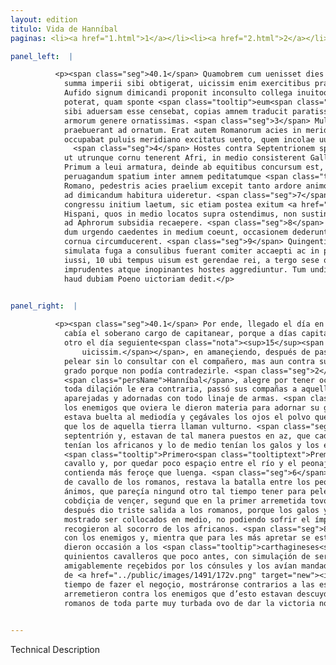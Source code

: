 ```yaml
---
layout: edition
titulo: Vida de Hanníbal
paginas: <li><a href="1.html">1</a></li><li><a href="2.html">2</a></li><li><a href="3.html">3</a></li><li><a href="4.html">4</a></li><li><a href="5.html">5</a></li><li><a href="6.html">6</a></li><li><a href="7.html">7</a></li><li><a href="8.html">8</a></li><li><a href="9.html">9</a></li><li><a href="10.html">10</a></li><li><a href="11.html">11</a></li><li><a href="12.html">12</a></li><li><a href="13.html">13</a></li><li><a href="14.html">14</a></li><li><a href="15.html">15</a></li><li><a href="16.html">16</a></li><li><a href="17.html">17</a></li><li><a href="18.html">18</a></li><li><a href="19.html">19</a></li><li><a href="20.html">20</a></li><li><a href="21.html">21</a></li><li><a href="22.html">22</a></li><li><a href="23.html">23</a></li><li><a href="24.html">24</a></li><li><a href="25.html">25</a></li><li><a href="26.html">26</a></li><li><a href="27.html">27</a></li><li><a href="28.html">28</a></li><li><a href="29.html">29</a></li><li><a href="30.html">30</a></li><li><a href="31.html">31</a></li><li><a href="32.html">32</a></li><li><a href="33.html">33</a></li><li><a href="34.html">34</a></li><li><a href="35.html">35</a></li><li><a href="36.html">36</a></li><li><a href="37.html">37</a></li><li><a href="38.html">38</a></li><li><a href="39.html">39</a></li><li><a href="40.html">40</a></li><li><a href="41.html">41</a></li><li><a href="42.html">42</a></li><li><a href="43.html">43</a></li><li><a href="44.html">44</a></li><li><a href="45.html">45</a></li><li><a href="46.html">46</a></li><li><a href="47.html">47</a></li><li><a href="48.html">48</a></li><li><a href="49.html">49</a></li><li><a href="50.html">50</a></li><li><a href="51.html">51</a></li><li><a href="52.html">52</a></li><li><a href="53.html">53</a></li><li><a href="54.html">54</a></li><li><a href="55.html">55</a></li><li><a href="56.html">56</a></li><li><a href="57.html">57</a></li><li><a href="58.html">58</a></li><li><a href="59.html">59</a></li><li><a href="60.html">60</a></li><li><a href="61.html">61</a></li><li><a href="62.html">62</a></li><li><a href="63.html">63</a></li><li><a href="64.html">64</a></li><li><a href="65.html">65</a></li><li><a href="66.html">66</a></li><li><a href="67.html">67</a></li><li><a href="68.html">68</a></li><li><a href="69.html">69</a></li><li><a href="70.html">70</a></li><li><a href="71.html">71</a></li><li><a href="72.html">72</a></li><li><a href="73.html">73</a></li><li><a href="74.html">74</a></li><li><a href="75.html">75</a></li><li><a href="76.html">76</a></li><li><a href="77.html">77</a></li><li><a href="78.html">78</a></li><li><a href="79.html">79</a></li><li><a href="80.html">80</a></li><li><a href="81.html">81</a></li><li><a href="82.html">82</a></li><li><a href="83.html">83</a></li><li><a href="84.html">84</a></li><li><a href="85.html">85</a></li><li><a href="86.html">86</a></li><li><a href="87.html">87</a></li><li><a href="88.html">88</a></li><li><a href="89.html">89</a></li><li><a href="90.html">90</a></li><li><a href="91.html">91</a></li><li><a href="92.html">92</a></li><li><a href="93.html">93</a></li><li><a href="94.html">94</a></li><li><a href="95.html">95</a></li><li><a href="96.html">96</a></li>

panel_left:  |

          <p><span class="seg">40.1</span> Quamobrem cum uenisset dies in qua
            summa imperii sibi obtigerat, uicissim enim exercitibus praeerant, prima luce transmisso
            Aufido signum dimicandi proponit inconsulto collega inuitoque magis, quia repugnare non
            poterat, quam sponte <span class="tooltip">eum<span class="tooltiptext">cum #U </span></span> sequente. <span class="seg">2</span> Hannibal laetus occasione pugnandi, quod omnem dilationem
            sibi aduersam esse censebat, copias amnem traducit paratissimas quidem atque omni
            armorum genere ornatissimas. <span class="seg">3</span> Multa enim spolia ex hostibus parta materiem
            praebuerant ad ornatum. Erat autem Romanorum acies in meridiem uersa. Horum oculos
            occupabat puluis meridiano excitatus uento, quem incolae uulturnum appellant.
              <span class="seg">4</span> Hostes contra Septentrionem spectabant atque ita in acie dispositi erant,
            ut utrunque cornu tenerent Afri, in medio consisterent Galli atque Hispani. <span class="seg">5</span>
            Primum a leui armatura, deinde ab equitibus concursum est, et quia exiguum ad
            peruagandum spatium inter amnem peditatumque <span class="tooltip">relictum<span class="tooltiptext">lectum #A </span></span> erat, atrox magis quam longum fuit certamen. <span class="seg">6</span> Pulso tamen 15 equitatu
            Romano, pedestris acies praelium excepit tanto ardore animorum, ut nullum aliud tempus
            ad dimicandum habitura uideretur. <span class="seg">7</span> Sed nimia uincendi cupiditas ut primo
            congressu initium laetum, sic etiam postea exitum <a href="../public/images/1478/115r.jpg" target="new"><img class="facs" src="../public/images/1491/1491.jpg"/></a>[115r] tristem Romanis dedit. Nam Galli atque
            Hispani, quos in medio locatos supra ostendimus, non sustinentes impetum Romanorum, sese
            ad Aphrorum subsidia recaepere. <span class="seg">8</span> Romani uero effuso cursu in hostem delati
            dum urgendo caedentes in medium coeunt, occasionem dederunt poenis, ut ex utraque parte
            cornua circumducerent. <span class="seg">9</span> Quingenti quoque Numidae equites qui paulo ante
            simulata fuga a consulibus fuerant comiter accaepti ac in postremo agmine consistere
            iussi, 10 ubi tempus uisum est gerendae rei, a tergo sese ostendunt, subitoque
            imprudentes atque inopinantes hostes aggrediuntur. Tum undique perturbata romana acies
            haud dubiam Poeno uictoriam dedit.</p>
        

panel_right:  |

          <p><span class="seg">40.1</span> Por ende, llegado el día en que le
            cabía el soberano cargo de capitanear, porque a días capitaneavan el uno un día y el
            otro el día seguiente<span class="nota"><sup>15</sup><span class="texto_nota">el uno ... día siguiente: amplificación del lat.
                uicissim.</span></span>, en amaneçiendo, después de passado el río <span class="tooltip">Aufido<span class="tooltiptext">Ausido  </span></span>, propuso Varrón <a href="../public/images/1491/172v.png" target="new"><img class="facs" src="../public/images/1491/1491.jpg"/></a>[172v,a] señal de
            pelear sin lo consultar con el compañero, mas aun contra su voluntad, y le seguía de
            grado porque non podía contradezirle. <span class="seg">2</span>
            <span class="persName">Hanníbal</span>, alegre por tener occasión de pelear, pues que vía que
            toda dilaçión le era contraria, passó sus compañas a aquella parte del río muy
            aparejadas y adornadas con todo linaje de armas. <span class="seg">3</span> Ca los muchos despojos de
            los enemigos que oviera le dieron materia para adornar su gente. La az de los romanos
            estava buelta al mediodía y çegávales los ojos el polvo que lançava el viento ábrego,
            que los de aquella tierra llaman vulturno. <span class="seg">4</span> Los enemigos miravan contra
            septentrión y, estavan de tal manera puestos en az, que cada una de las alas o puntas
            tenían los africanos y lo de medio tenían los galos y los españoles. <span class="seg">5</span>
            <span class="tooltip">Primero<span class="tooltiptext">Premero  </span></span> fue el concurso de la ligera armadura y luego en pos d’ellos concurrieron los de
            cavallo y, por quedar poco espaçio entre el río y el peonaje para que peleassen, fue la
            contienda más feroçe que luenga. <span class="seg">6</span> Ya arredrada y echada del campo la gente
            de cavallo de los romanos, restava la batalla entre los peones con tanto ardor de
            ánimos, que pareçía ningund otro tal tiempo tener para pelea. <span class="seg">7</span> Mas la grand
            cobdiçia de vençer, segund que en la primer arremetida tovo el començo alegre, assí
            después dio triste salida a los romanos, porque los galos y los españoles que arriba he
            mostrado ser collocados en medio, no podiendo sofrir el ímpeto de los romanos, se
            recogieron al socorro de los africanos. <span class="seg">8</span> Y los romanos corriendo apretaron
            con los enemigos y, mientra que para les más apretar se estriñieron en uno juntamente,
            dieron occasión a los <span class="tooltip">carthagineses<span class="tooltiptext">carhagineses  </span></span> que de cada parte los çerrassen con las puntas. <span class="seg">9</span> Y
            quinientos cavalleros que poco antes, con simulaçión de ser fuydizos, fueran
            amigablemente reçebidos por los cónsules y los avían mandado estar entre los postrimeros
            de <a href="../public/images/1491/172v.png" target="new"><img class="facs" src="../public/images/1491/1491.jpg"/></a>[172v,b] la gente, quando les pareçió
            tiempo de fazer el negoçio, mostráronse contrarios a las espaldas y de súbito
            arremetieron contra los enemigos que d’esto estavan descuydados. Entonçes la az de los
            romanos de toda parte muy turbada ovo de dar la victoria no dubdosa a los carthagineses.</p>
        

---
```


Technical Description 
